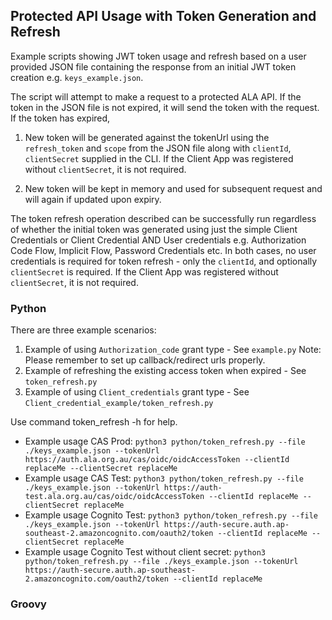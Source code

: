 ## Protected API Usage with Token Generation and Refresh
Example scripts showing JWT token usage and refresh based on a user provided JSON file containing the response from an initial JWT token creation e.g. `keys_example.json`.

The script will attempt to make a request to a protected ALA API. If the token in the JSON file is not expired, it will send the token with the request. If the token has expired,

1. New token will be generated against the tokenUrl using the `refresh_token` and `scope` from the JSON file along with  `clientId`, `clientSecret` supplied in the CLI. If the Client App was registered without `clientSecret`, it is not required. 

2. New token will be kept in memory and used for subsequent request and will again if updated upon expiry.

The token refresh operation described can be successfully run regardless of whether the initial token was generated using just the simple Client Credentials or Client Credential AND User credentials e.g. Authorization Code Flow, Implicit Flow, Password Credentials etc. In both cases, no user credentials is required for token refresh  - only the `clientId`, and optionally `clientSecret` is required. If the Client App was registered without `clientSecret`, it is not required. 

### Python

There are three example scenarios:
1. Example of using `Authorization_code` grant type -  See `example.py`
       Note: Please remember to set up callback/redirect urls properly.
2. Example of refreshing the existing access token when expired - See `token_refresh.py`
3. Example of using `Client_credentials` grant type - See `Client_credential_example/token_refresh.py`

Use command token_refresh -h for help. 
 - Example usage CAS Prod: `python3 python/token_refresh.py --file ./keys_example.json --tokenUrl https://auth.ala.org.au/cas/oidc/oidcAccessToken --clientId replaceMe --clientSecret replaceMe`
 - Example usage CAS Test: `python3 python/token_refresh.py --file ./keys_example.json --tokenUrl https://auth-test.ala.org.au/cas/oidc/oidcAccessToken --clientId replaceMe --clientSecret replaceMe`
 - Example usage Cognito Test: `python3 python/token_refresh.py --file ./keys_example.json --tokenUrl https://auth-secure.auth.ap-southeast-2.amazoncognito.com/oauth2/token --clientId replaceMe --clientSecret replaceMe`
 - Example usage Cognito Test without client secret: `python3 python/token_refresh.py --file ./keys_example.json --tokenUrl https://auth-secure.auth.ap-southeast-2.amazoncognito.com/oauth2/token --clientId replaceMe`

### Groovy
